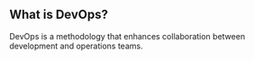 ## What is DevOps?

DevOps is a methodology that enhances collaboration between development and operations teams.
